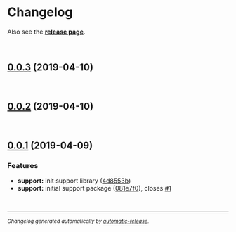 # Changelog

Also see the **[release page](https://github.com/miguelramos/ng-lab/releases)**.

<br>

## [0.0.3](https://github.com/miguelramos/ng-lab/releases/tag/0.0.3) (2019-04-10)


<br>

## [0.0.2](https://github.com/miguelramos/ng-lab/releases/tag/0.0.2) (2019-04-10)


<br>

## [0.0.1](https://github.com/miguelramos/ng-lab/releases/tag/0.0.1) (2019-04-09)

### Features

* **support:** init support library ([4d8553b](https://github.com/miguelramos/ng-lab/commit/4d8553b))
* **support:** initial support package ([081e7f0](https://github.com/miguelramos/ng-lab/commit/081e7f0)), closes [#1](https://github.com/miguelramos/ng-lab/issues/1)

<br>

---

<sup>*Changelog generated automatically by [automatic-release](https://github.com/dominique-mueller/automatic-release).*</sup>
